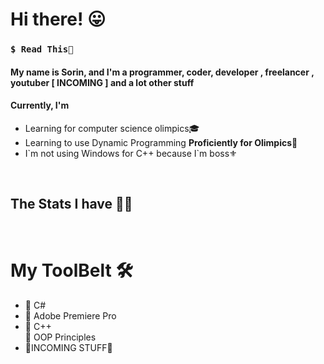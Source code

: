 <h1> Hi there! 😛 </h1>
<h3><code>$ Read This🤤</code></h3>
  <h4>My name is Sorin, and I'm a programmer, coder, developer , freelancer , youtuber <b> [ INCOMING ] </b> and a lot other stuff </h4>
  <h4>Currently, I'm</h4>
  <ul>
    <li>Learning for computer science olimpics🎓</li>
    <li>Learning to use Dynamic Programming <strong>Proficiently for Olimpics🔆</strong></li>
    <li>I`m not using Windows for C++ because I`m boss⚜️</li>
  </ul>
  <br>
<h2>The Stats I have 👨‍💻 </h2>

 <br/>
<h1> My ToolBelt 🛠️ </h1>
<div>
    <ul> 
      <li> 🛑 C# </li>
      <li> 🛑 Adobe Premiere Pro </li>
      <li> 🛑 C++ </LI
      <li> 🛑 OOP Principles </li>
  <li> 🛑INCOMING STUFF🛑 </li>
</div>
